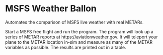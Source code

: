 MSFS Weather Ballon
===================

Automates the comparison of MSFS live weather with real METARs.

Start a MSFS free flight and run the program. The program will look up a series
of METAR reports at https://aviationweather.gov.  It will teleport your plane
to the METAR location in-sim and measure as many of the METAR variables as possible.
The results are printed out in a table.